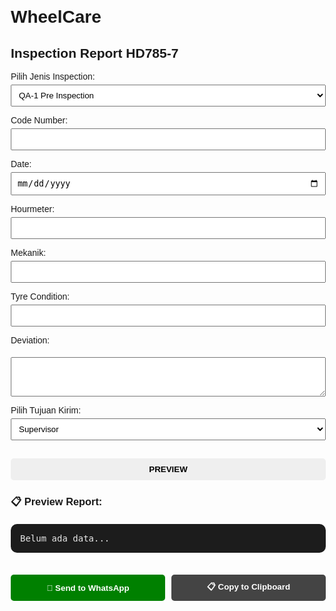 # WheelCare
<!DOCTYPE html>
<html lang="en">
<head>
  <meta charset="UTF-8">
  <title>Inspection Report</title>
  <style>
    body { font-family: Arial, sans-serif; margin: 20px; }
    label { display: block; margin-top: 10px; }
    select, input, button, textarea {
      padding: 8px; margin-top: 5px; width: 100%; box-sizing: border-box;
    }
    button { 
      margin-top: 15px; 
      padding: 10px; 
      border-radius: 5px; 
      border: none; 
      font-weight: bold; 
      cursor: pointer; 
    }
    .wa { background: green; color: white; }
    .copy { background: #444; color: white; }
    #preview { 
      white-space: pre-wrap; 
      background: #1c1c1c; 
      color: #e6e6e6; 
      padding: 15px; 
      border-radius: 10px; 
      margin-top: 20px; 
      font-family: monospace;
    }
    .actions { margin-top: 20px; display: flex; gap: 10px; }
  </style>
</head>
<body>
  <h2>Inspection Report HD785-7</h2>

  <label>Pilih Jenis Inspection:</label>
  <select id="jenisQA">
    <option value="QA-1">QA-1 Pre Inspection</option>
    <option value="QA-7">QA-7 Final Inspection</option>
  </select>

  <label>Code Number:</label>
  <input type="text" id="codeNumber">

  <label>Date:</label>
  <input type="date" id="date">

  <label>Hourmeter:</label>
  <input type="text" id="hourMeter">

  <label>Mekanik:</label>
  <input type="text" id="mekanik">

  <label>Tyre Condition:</label>
  <input type="text" id="tyre">

  <label>Deviation:</label>
  <textarea id="deviation" rows="3"></textarea>

  <label>Pilih Tujuan Kirim:</label>
  <select id="tujuan">
    <option value="6281234567890">Supervisor</option>
    <option value="6289876543210">Admin Group</option>
    <option value="6281122334455">Personal Lain</option>
  </select>

  <button onclick="previewReport()">PREVIEW</button>

  <h3>📋 Preview Report:</h3>
  <div id="preview">Belum ada data...</div>

  <div class="actions">
    <button class="wa" onclick="sendReport()">📲 Send to WhatsApp</button>
    <button class="copy" onclick="copyReport()">📋 Copy to Clipboard</button>
  </div>

  <script>
    let pesan = "";
    function previewReport() {
      let jenisQA = document.getElementById("jenisQA").value;
      let codeNumber = document.getElementById("codeNumber").value;
      let date = document.getElementById("date").value;
      let hourMeter = document.getElementById("hourMeter").value;
      let mekanik = document.getElementById("mekanik").value;
      let tyre = document.getElementById("tyre").value;
      let deviation = document.getElementById("deviation").value;

      if (jenisQA === "QA-1") {
        pesan =
`*QA-1 Pre Inspection*

📅 Tgl : ${date}
👷 Mekanik : ${mekanik}

🚗 CN : ${codeNumber}
⌛ HM : ${hourMeter}

🩸 *Oil Level* 🩸
Engine oil level : ✅
Transmission oil level : ✅
Hydraulic oil level : ✅

⚙ *Engine Area* ⚙
Belt tension : ✅
Engine oil leakage : ✅
Common Rail Connector : ✅
Injector Tube : ✅

*Tyre condition :* ${tyre}

*Deviation :*
${deviation}`;
      } else if (jenisQA === "QA-7") {
        pesan =
`*QA-7 Final Inspection*

📅 Tgl : ${date}
👷 Mekanik : ${mekanik}

🚗 CN : ${codeNumber}
⌛ HM : ${hourMeter}

🩸 *Oil Level* 🩸
Engine oil level : ✅
Transmission oil level : ✅
Hydraulic oil level : ✅

⚙ *Engine Area* ⚙
Belt tension : ✅
Engine oil leakage : ✅
Common Rail Connector : ✅
Injector Tube : ✅

🚗 *Cabin Area*🚗
📸 FM Radio : ✅
⛔ Fatigue Warning : ✅
⚡ Power Supply : --
💧 Common Rail Pressure (ON) : --
🎚 Power Window : ✅

🚗 *Frame Area* 🚗
Operator seat : ✅
Hand Rail : ✅

💧 *Pressure Suspension (Panel)* 💧
FL : -- MPa
FR : -- MPa
RL : -- MPa
RR : -- MPa

*Tyre condition :*
Tyre : ${tyre}

*Deviation :*
${deviation}`;
      }

      document.getElementById("preview").innerText = pesan;
    }

    function sendReport() {
      let tujuan = document.getElementById("tujuan").value;
      if (!pesan) {
        alert("Klik PREVIEW dulu sebelum kirim WA!");
        return;
      }
      let url = "https://wa.me/" + tujuan + "?text=" + encodeURIComponent(pesan);
      window.open(url, "_blank");
    }

    function copyReport() {
      if (!pesan) {
        alert("Klik PREVIEW dulu untuk generate pesan!");
        return;
      }
      navigator.clipboard.writeText(pesan).then(() => {
        alert("✅ Pesan sudah disalin, tinggal paste ke WhatsApp!");
      });
    }
  </script>
</body>
</html>
